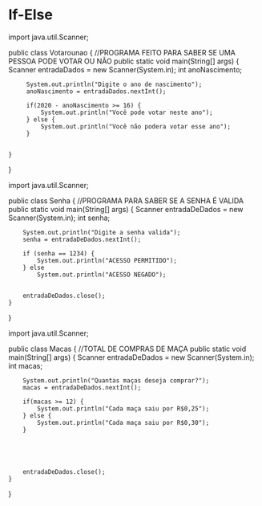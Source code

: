 # If-Else
import java.util.Scanner;

public class Votarounao {
//PROGRAMA FEITO PARA SABER SE UMA PESSOA PODE VOTAR OU NÃO
	public static void main(String[] args) {
		Scanner entradaDados = new Scanner(System.in);
		int anoNascimento;
		 
		 System.out.println("Digite o ano de nascimento");
		 anoNascimento = entradaDados.nextInt();
		 
		 if(2020 - anoNascimento >= 16) {
			 System.out.println("Você pode votar neste ano");
		 } else {
			 System.out.println("Você não podera votar esse ano");
		 }
		
		
	}
}


import java.util.Scanner;

public class Senha {
//PROGRAMA PARA SABER SE A SENHA É VALIDA  
	public static void main(String[] args) {
		Scanner entradaDeDados = new Scanner(System.in);
		int senha;
		
		System.out.println("Digite a senha valida");
		senha = entradaDeDados.nextInt();
		
		if (senha == 1234) {
			System.out.println("ACESSO PERMITIDO");
		} else 
			System.out.println("ACESSO NEGADO");
		
		
		entradaDeDados.close();
	}

}


import java.util.Scanner;

public class Macas {
//TOTAL DE COMPRAS DE MAÇA
	public static void main(String[] args) {
		Scanner entradaDeDados = new Scanner(System.in);
		int macas;
		
		System.out.println("Quantas maças deseja comprar?");
		macas = entradaDeDados.nextInt();
		
		if(macas >= 12) {
			System.out.println("Cada maça saiu por R$0,25");
		} else {
			System.out.println("Cada maça saiu por R$0,30");
		}

		
		
		
		
		entradaDeDados.close();
	}

}
